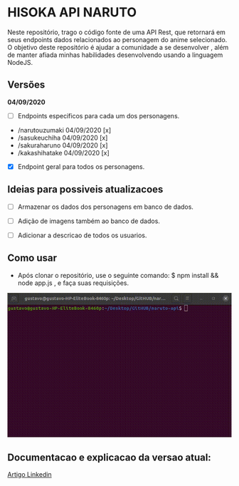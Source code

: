 # HISOKA API NARUTO

Neste repositório, trago o código fonte de uma API Rest, que retornará em seus endpoints dados relacionados ao personagem do anime selecionado.
O objetivo deste repositório é ajudar a comunidade a se desenvolver , além de manter afiada minhas habilidades desenvolvendo usando a linguagem NodeJS.


## Versões

**04/09/2020**

- [ ] Endpoints especificos para cada um dos personagens.

- /narutouzumaki 04/09/2020 [x]
- /sasukeuchiha 04/09/2020 [x]
- /sakuraharuno 04/09/2020 [x]
- /kakashihatake 04/09/2020 [x]



- [x] Endpoint geral para todos os personagens.

## Ideias para possiveis atualizacoes 

- [ ] Armazenar os dados dos personagens em banco de dados.
- [ ] Adição de imagens também ao banco de dados.
- [ ] Adicionar a descricao de todos os usuarios.


## Como usar

- Após clonar o repositório, use o seguinte comando: $ npm install && node app.js , e faça suas requisições.

![](exemplo.gif)


## Documentacao e explicacao da versao atual:
[Artigo Linkedin](#)

